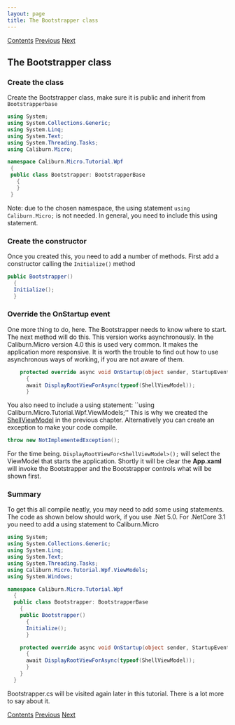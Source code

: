 ```yaml
---
layout: page
title: The Bootstrapper class
---
```


[Contents](Contents) [Previous](ShellView) [Next](App_Xaml)

## The Bootstrapper class

### Create the class

Create the Bootstrapper class, make sure it is public and inherit from ``Bootstrapperbase``

 ```csharp
using System;
using System.Collections.Generic;
using System.Linq;
using System.Text;
using System.Threading.Tasks;
using Caliburn.Micro;

namespace Caliburn.Micro.Tutorial.Wpf
  {
  public class Bootstrapper: BootstrapperBase
    {
    }
  }

  ```

Note: due to the chosen namespace, the using statement ``using Caliburn.Micro;`` is not needed. In general, you need to include this using statement.

### Create the constructor

Once you created this, you need to add a number of methods. First add a constructor calling the ``Initialize()`` method

```csharp
public Bootstrapper()
  {
  Initialize();
  }
 ```

### Override the OnStartup event

One more thing to do, here. The Bootstrapper needs to know where to start. The next method will do this. This version works asynchronously. In the Caliburn.Micro version 4.0 this is used very common. It makes the application more responsive. It is worth the trouble to find out how to use asynchronous ways of working, if you are not aware of them.

```csharp
    protected override async void OnStartup(object sender, StartupEventArgs e)
      {
      await DisplayRootViewForAsync(typeof(ShellViewModel));
      }
```

You also need to include a using statement: ``using Caliburn.Micro.Tutorial.Wpf.ViewModels;''
This is why we created the [ShellViewModel](ShellViewModel) in the previous chapter. Alternatively you can create an exception to make your code compile.

```csharp
throw new NotImplementedException();
```

For the time being. ``DisplayRootViewFor<ShellViewModel>();`` will select the ViewModel that starts the application. Shortly it will be clear the **App.xaml** will invoke the Bootstrapper and the Bootstrapper controls what will be shown first.

### Summary

To get this all compile neatly, you may need to add some using statements. The code as shown below should work, if you use .Net 5.0. For .NetCore 3.1 you need to add a using statement to Caliburn.Micro

```csharp
using System;
using System.Collections.Generic;
using System.Linq;
using System.Text;
using System.Threading.Tasks;
using Caliburn.Micro.Tutorial.Wpf.ViewModels;
using System.Windows;

namespace Caliburn.Micro.Tutorial.Wpf
  {
  public class Bootstrapper: BootstrapperBase
    {
    public Bootstrapper()
      {
      Initialize();
      }

    protected override async void OnStartup(object sender, StartupEventArgs e)
      {
      await DisplayRootViewForAsync(typeof(ShellViewModel));
      }
    }
  }

```

Bootstrapper.cs will be visited again later in this tutorial. There is a lot more to say about it.

[Contents](Contents) [Previous](ShellView) [Next](App_Xaml)
